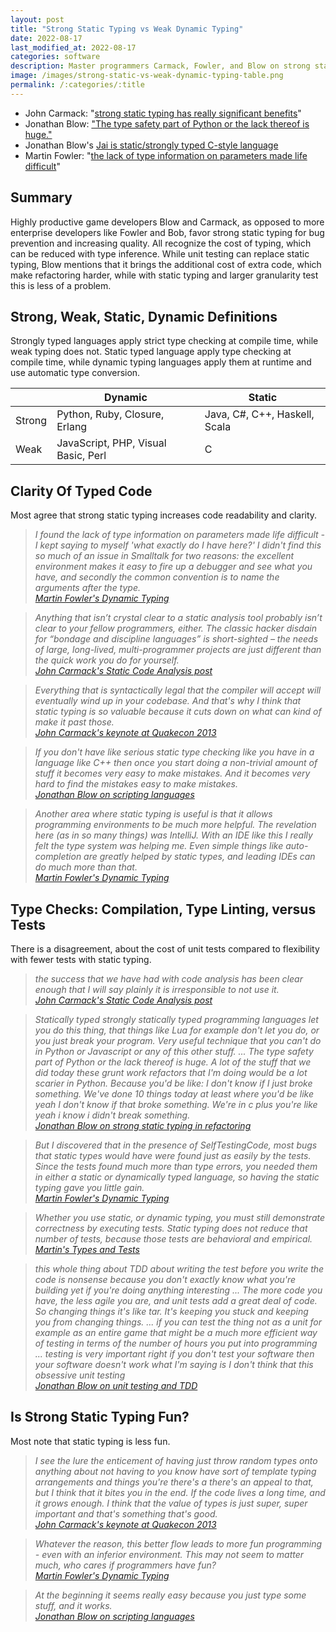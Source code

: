 ```yaml
---
layout: post
title: "Strong Static Typing vs Weak Dynamic Typing"
date: 2022-08-17
last_modified_at: 2022-08-17
categories: software
description: Master programmers Carmack, Fowler, and Blow on strong static typing in contrast to dynamic typing.
image: /images/strong-static-vs-weak-dynamic-typing-table.png
permalink: /:categories/:title
---
```


- John Carmack: "[strong static typing has really significant benefits](https://youtu.be/1PhArSujR_A?t=808)"
- Jonathan Blow: ["The type safety part of Python or the lack thereof is huge."](https://youtu.be/2J-HIh3kXCQ?t=287)
- Jonathan Blow's [Jai is static/strongly typed C-style language](https://github.com/BSVino/JaiPrimer/blob/master/JaiPrimer.md)
- Martin Fowler:  "[the lack of type information on parameters made life difficult](https://martinfowler.com/bliki/DynamicTyping.html)"


## Summary
Highly productive game developers Blow and Carmack, as opposed to more enterprise developers like Fowler and Bob, favor strong static typing for bug prevention and increasing quality.
All recognize the cost of typing, which can be reduced with type inference.
While unit testing can replace static typing, Blow mentions that it brings the additional cost of extra code, which make refactoring harder, while with static typing and larger granularity test this is less of a problem.


## Strong, Weak, Static, Dynamic Definitions
Strongly typed languages apply strict type checking at compile time, while weak typing does not.
Static typed language apply type checking at compile time, while dynamic typing languages apply them at runtime and use automatic type conversion.

<table class="table table-striped">
    <thead>
        <tr>
            <th scope="col">
            </th>
            <th scope="col">
                Dynamic
            </th>
            <th scope="col">
                Static
            </th>
        </tr>
    </thead>
    <tbody>
        <tr>
          <td>Strong</td>
          <td>Python, Ruby, Closure, Erlang</td>
          <td>Java, C#, C++, Haskell, Scala</td>
        </tr>
        <tr>
          <td>Weak</td>
          <td>JavaScript, PHP, Visual Basic, Perl</td>
          <td>C</td>
        </tr>
</tbody>
</table>
          


## Clarity Of Typed Code
Most agree that strong static typing increases code readability and clarity.

<blockquote style="font-style: italic" class="blockquote">
I found the lack of type information on parameters made life difficult - I kept saying to myself 'what exactly do I have here?' I didn't find this so much of an issue in Smalltalk for two reasons: the excellent environment makes it easy to fire up a debugger and see what you have, and secondly the common convention is to name the arguments after the type.

<footer class="blockquote-footer"><a href="https://martinfowler.com/bliki/DynamicTyping.html">Martin Fowler's Dynamic Typing </a></footer>
</blockquote>

<blockquote style="font-style: italic" class="blockquote">
Anything that isn’t crystal clear to a static analysis tool probably isn’t clear to your fellow programmers, either. The classic hacker disdain for “bondage and discipline languages” is short-sighted – the needs of large, long-lived, multi-programmer projects are just different than the quick work you do for yourself.
<footer class="blockquote-footer"><a href="https://web.archive.org/web/20140713032309/http://www.altdev.co/2011/12/24/static-code-analysis/">John Carmack's Static Code Analysis post</a></footer>
</blockquote>

<blockquote style="font-style: italic" class="blockquote">
Everything that is syntactically legal that the compiler will accept will eventually wind up in your codebase. And that's why I think that static typing is so valuable because it cuts down on what can kind of make it past those.
<footer class="blockquote-footer"><a href="https://youtu.be/1PhArSujR_A?t=808">John Carmack's keynote at Quakecon 2013</a></footer>
</blockquote>

<blockquote style="font-style: italic" class="blockquote">
If you don't have like serious static type checking like you have in a language like C++ then once you start doing a non-trivial amount of stuff it becomes very easy to make mistakes. And it becomes very hard to find the mistakes easy to make mistakes.
<footer class="blockquote-footer"><a href="https://youtu.be/y2Wmz15aXk0?t=139">Jonathan Blow on scripting languages</a></footer>
</blockquote>

<blockquote style="font-style: italic" class="blockquote">
Another area where static typing is useful is that it allows programming environments to be much more helpful. The revelation here (as in so many things) was IntelliJ. With an IDE like this I really felt the type system was helping me. Even simple things like auto-completion are greatly helped by static types, and leading IDEs can do much more than that.
<footer class="blockquote-footer"><a href="`https://martinfowler.com/bliki/DynamicTyping.html`">Martin Fowler's Dynamic Typing </a></footer>
</blockquote>



## Type Checks: Compilation, Type Linting, versus Tests
There is a disagreement, about the cost of unit tests compared to flexibility with fewer tests with static typing.


<blockquote style="font-style: italic" class="blockquote">
the success that we have had with code analysis has been clear enough that I will say plainly it is irresponsible to not use it.
<footer class="blockquote-footer"><a href="https://web.archive.org/web/20140713032309/http://www.altdev.co/2011/12/24/static-code-analysis/">John Carmack's Static Code Analysis post</a></footer>
</blockquote>

<blockquote style="font-style: italic" class="blockquote">
Statically typed strongly statically typed programming languages let you do this thing, that things like Lua for example don't let you do, or you just break your program.
Very useful technique that you can't do in Python or Javascript or any of this other stuff.
...
The type safety part of Python or the lack thereof is huge.
A lot of the stuff that we did today these grunt work refactors that I'm doing would be a lot scarier in Python.
Because you'd be like: I don't know if I just broke something. We've done 10 things today at least where you'd be like yeah I don't know if that broke something. We're in c plus you're like yeah i know i didn't break something.
<footer class="blockquote-footer"><a href="https://www.youtube.com/watch?v=2J-HIh3kXCQ">Jonathan Blow on strong static typing in refactoring</a></footer>
</blockquote>

<blockquote style="font-style: italic" class="blockquote">
But I discovered that in the presence of SelfTestingCode, most bugs that static types would have were found just as easily by the tests. Since the tests found much more than type errors, you needed them in either a static or dynamically typed language, so having the static typing gave you little gain.
<footer class="blockquote-footer"><a href="https://martinfowler.com/bliki/DynamicTyping.html">Martin Fowler's Dynamic Typing </a></footer>
</blockquote>

<blockquote style="font-style: italic" class="blockquote">
Whether you use static, or dynamic typing, you must still demonstrate correctness by executing tests.  Static typing does not reduce that number of tests, because those tests are behavioral and empirical.
<footer class="blockquote-footer"><a href="https://blog.cleancoder.com/uncle-bob/2019/06/08/TestsAndTypes.html">Martin's Types and Tests</a></footer>
</blockquote>


<blockquote style="font-style: italic" class="blockquote">
this whole thing about TDD about writing the test before you write the code is nonsense because you don't exactly know what you're building yet if you're doing anything interesting
...
The more code you have, the less agile you are, and unit tests add a great deal of code. So changing things it's like tar. It's keeping you stuck and keeping you from changing things.
...
if you can test the thing not as a unit for example as an entire game that might be a much more efficient way of testing in terms of the number of hours you put into programming
...
testing is very important right if you don't test your software then your software doesn't work what I'm saying is I don't think that this obsessive unit testing
<footer class="blockquote-footer"><a href="https://www.youtube.com/watch?v=21JlBOxgGwY">Jonathan Blow on unit testing and TDD</a></footer>
</blockquote>



## Is Strong Static Typing Fun?
Most note that static typing is less fun.


<blockquote style="font-style: italic" class="blockquote">
I see the lure the enticement of having just throw random types onto anything about not having to you know have sort of template typing arrangements and things you're there's a there's an appeal to that, but I think that it bites you in the end. If the code lives a long time, and it grows enough. I think that the value of types is just super, super important and that's something that's good. 
<footer class="blockquote-footer"><a href="https://youtu.be/1PhArSujR_A?t=808">John Carmack's keynote at Quakecon 2013</a></footer>
</blockquote>

<blockquote style="font-style: italic" class="blockquote">
Whatever the reason, this better flow leads to more fun programming - even with an inferior environment. This may not seem to matter much, who cares if programmers have fun?
<footer class="blockquote-footer"><a href="https://martinfowler.com/bliki/DynamicTyping.html">Martin Fowler's Dynamic Typing </a></footer>
</blockquote>

<blockquote style="font-style: italic" class="blockquote">
At the beginning it seems really easy because you just type some stuff, and it works.
<footer class="blockquote-footer"><a href="https://youtu.be/y2Wmz15aXk0?t=139">Jonathan Blow on scripting languages</a></footer>
</blockquote>
